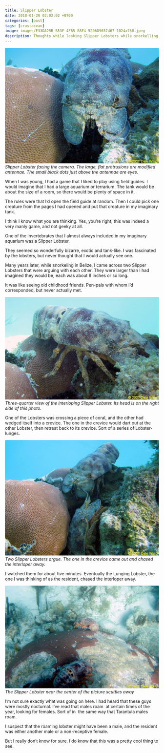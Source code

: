 ```yaml
---
title: Slipper Lobster
date: 2018-01-20 02:02:02 +0700
categories: [post]
tags: [crustacean]
image: images/E33DA25B-B53F-4F85-88F4-5206D9657467-1024x768.jpeg
description: Thoughts while looking Slipper Lobsters while snorkelling in Belize.
---
```


![Slipper lobster](images/E33DA25B-B53F-4F85-88F4-5206D9657467-1024x768.jpeg) *Slipper Lobster facing the camera. The large, flat protrusions are modified antennae. The small black dots just above the antennae are eyes.*

When I was young, I had a game that I liked to play using field guides. I would imagine that I had a large aquarium or terrarium. The tank would be about the size of a room, so there would be plenty of space in it.

The rules were that I’d open the field guide at random. Then I could pick one creature from the pages I had opened and put that creature in my imaginary tank.

I think I know what you are thinking. Yes, you’re right, this was indeed a very manly game, and not geeky at all.
 

One of the invertebrates that I almost always included in my imaginary aquarium was a Slipper Lobster.

They seemed so wonderfully bizarre, exotic and tank-like. I was fascinated by the lobsters, but never thought that I would actually see one.

Many years later, while snorkeling in Belize, I came across two Slipper Lobsters that were arguing with each other. They were larger than I had imagined they would be, each was about 8 inches or so long.

It was like seeing old childhood friends. Pen-pals with whom I’d corresponded, but never actually met.

![Slipper Lobster](images/704858B6-9CBA-477F-A491-9D2C28F36A3A-1024x683.jpeg) *Three-quarter view of the interloping Slipper Lobster. Its head is on the right side of this photo.*

One of the Lobsters was crossing a piece of coral, and the other had wedged itself into a crevice. The one in the crevice would dart out at the other Lobster, then retreat back to its crevice. Sort of a series of Lobster-lunges.

![Slipper Lobsters](images/171768A6-B048-404E-9F56-A533272710D2-1024x768.jpeg) *Two Slipper Lobsters argue. The one in the crevice came out and chased the interloper away.*

I watched them for about five minutes. Eventually the Lunging Lobster, the one I was thinking of as the resident, chased the interloper away.

![Slipper lobsters](images/C7ADF60F-4962-4472-9C08-AF47CF4E4F29-1024x683.jpeg) *The Slipper Lobster near the center of the picture scuttles away*

I’m not sure exactly what was going on here. I had heard that these guys were mostly nocturnal. I’ve read that males roam  at certain times of the year, looking for females. Sort of in  the same way that Tarantula males roam.

I suspect that the roaming lobster might have been a male, and the resident was either another male or a non-receptive female.

But I really don’t know for sure. I do know that this was a pretty cool thing to see.